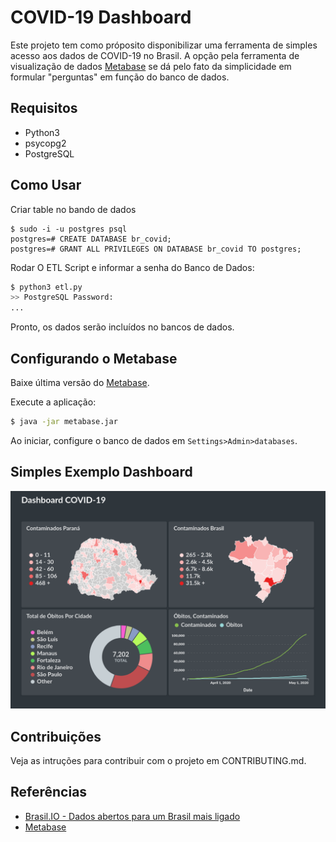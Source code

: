 # COVID-19 Dashboard

Este projeto tem como próposito disponibilizar uma ferramenta de simples acesso aos dados de COVID-19 no Brasil. A opção pela ferramenta de visualização de dados [Metabase](https://www.metabase.com/start/) se dá pelo fato da simplicidade em formular "perguntas" em função do banco de dados.

## Requisitos
* Python3
* psycopg2
* PostgreSQL

## Como Usar

Criar table no bando de dados
```
$ sudo -i -u postgres psql
postgres=# CREATE DATABASE br_covid;
postgres=# GRANT ALL PRIVILEGES ON DATABASE br_covid TO postgres;
```

Rodar O ETL Script e informar a senha do Banco de Dados:
```bash
$ python3 etl.py
>> PostgreSQL Password: 
...
```
Pronto, os dados serão incluídos no bancos de dados.


## Configurando o Metabase

Baixe última versão do [Metabase](https://www.metabase.com/start/).

Execute a aplicação:

```bash
$ java -jar metabase.jar
```

Ao iniciar, configure o banco de dados em `Settings>Admin>databases`.

## Simples Exemplo Dashboard

![](images/exemplo.png)


## Contribuições

Veja as intruções para contribuir com o projeto em CONTRIBUTING.md.


## Referências

* [Brasil.IO - Dados abertos para um Brasil mais ligado](https://github.com/turicas/brasil.io)
* [Metabase](https://www.metabase.com/start/)